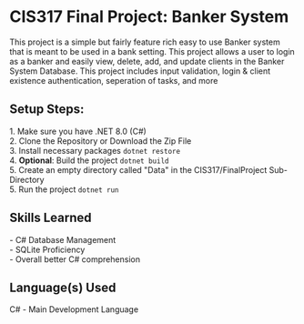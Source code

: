 <h1>CIS317 Final Project: Banker System</h1>
This project is a simple but fairly feature rich easy to use Banker system that is meant to be used in a bank setting.
This project allows a user to login as a banker and easily view, delete, add, and update clients in the Banker System Database.
This project includes input validation, login & client existence authentication, seperation of tasks, and more

<h2>Setup Steps:</h2>
1. Make sure you have .NET 8.0 (C#)<br>
2. Clone the Repository or Download the Zip File<br>
3. Install necessary packages <code>dotnet restore</code><br>
4. <b>Optional</b>: Build the project <code>dotnet build</code><br>
5. Create an empty directory called "Data" in the CIS317/FinalProject Sub-Directory<br>
5. Run the project <code>dotnet run</code>

<h2>Skills Learned</h2>
- C# Database Management<br>
- SQLite Proficiency<br>
- Overall better C# comprehension

<h2>Language(s) Used</h2>
C# - Main Development Language
